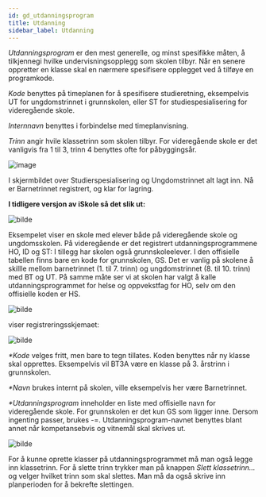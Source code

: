 ```yaml
---
id: gd_utdanningsprogram
title: Utdanning
sidebar_label: Utdanning
---
```

_Utdanningsprogram_ er den mest generelle, og minst spesifikke måten, å tilkjennegi hvilke undervisningsopplegg som skolen tilbyr. Når en senere oppretter en klasse skal en nærmere spesifisere opplegget ved å tilføye en programkode. 

_Kode_ benyttes på timeplanen for å spesifisere studieretning, eksempelvis UT for ungdomstrinnet i grunnskolen, eller ST for studiespesialisering for videregående skole. 

_Internnavn_ benyttes i forbindelse med timeplanvisning.

_Trinn_ angir hvile klassetrinn som skolen tilbyr. For videregående skole er det vanligvis fra 1 til 3, trinn 4 benyttes ofte for påbyggingsår.


![image](https://github.com/BarmanHanssen/iskole/assets/80097133/2785df58-dedd-4832-ab66-2e0cccd89e04)

I skjermbildet over Studierspesialisering og Ungdomstrinnet alt lagt inn. Nå  er Barnetrinnet registrert, og klar for lagring.



**I tidligere versjon av iSkole så det slik ut:**

![bilde](https://user-images.githubusercontent.com/10975905/174743687-9731c194-93b8-429a-b803-41966081a5e9.png)

Eksempelet viser en skole med elever både på videregående skole og ungdomsskolen. På videregående er det registrert utdanningsprogrammene HO, ID og ST:
I tillegg har skolen også grunnskoleelever. I den offisielle tabellen finns bare en kode for grunnskolen, GS. Det er vanlig på skolene å skillle mellom barnetrinnet (1. til 7. trinn) og ungdomstrinnet (8. til 10. trinn) med BT og UT. På samme måte ser vi at skolen har valgt å kalle utdanningsprogrammet for helse og oppvekstfag for HO, selv om den offisielle koden er HS. 

![bilde](https://user-images.githubusercontent.com/80097133/194031292-7a5c612a-45bf-498f-8bbd-1ae0399713b3.png)

viser registreringsskjemaet:

![bilde](https://user-images.githubusercontent.com/80097133/147214048-6ee008ce-7d2c-46fb-9b39-ac172fe675d5.png)

_*Kode_ velges fritt, men bare to tegn tillates. Koden benyttes når ny klasse skal opprettes. Eksempelvis vil BT3A være en klasse på 3. årstrinn i grunnskolen.

_*Navn_ brukes internt på skolen, ville eksempelvis her være Barnetrinnet.

_*Utdanningsprogram_ inneholder en liste med offisielle navn for videregående skole. For grunnskolen er det kun GS som ligger inne. Dersom ingenting passer, brukes -=. Utdanningsprogram-navnet benyttes blant annet når kompetansebvis og vitnemål skal skrives ut.

![bilde](https://user-images.githubusercontent.com/80097133/194031706-5d37211a-cb14-4ed8-8c70-4f2d205cd9b1.png)

For å kunne oprette klasser på utdanningsprogrammet må man også legge inn klassetrinn. 
For å slette trinn trykker man på knappen _Slett klassetrinn..._ og velger hvilket trinn som skal slettes. Man må da også skrive inn planperioden for å bekrefte slettingen. 

